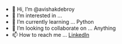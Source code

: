 - 👋 Hi, I’m @avishakdebroy
- 👀 I’m interested in ...
- 🌱 I’m currently learning ... Python
- 💞️ I’m looking to collaborate on ... Anything
- 📫 How to reach me ... [LinkedIn](https://www.linkedin.com/in/avishak-deb-roy-58290a174)

<!---
avishakdebroy/avishakdebroy is a ✨ special ✨ repository because its `README.md` (this file) appears on your GitHub profile.
You can click the Preview link to take a look at your changes.
--->
